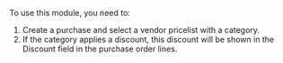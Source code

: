 To use this module, you need to:

1.  Create a purchase and select a vendor pricelist with a category.
2.  If the category applies a discount, this discount will be shown in
    the Discount field in the purchase order lines.
